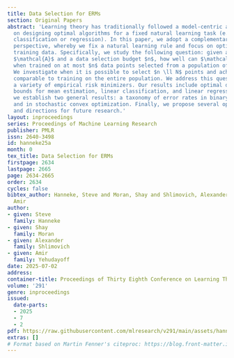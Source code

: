 ```yaml
---
title: Data Selection for ERMs
section: Original Papers
abstract: 'Learning theory has traditionally followed a model-centric approach, focusing
  on designing optimal algorithms for a fixed natural learning task (e.g., linear
  classification or regression). In this paper, we adopt a complementary data-centric
  perspective, whereby we fix a natural learning rule and focus on optimizing the
  training data. Specifically, we study the following question: given a learning rule
  $\mathcal{A}$ and a data selection budget $n$, how well can $\mathcal{A}$ perform
  when trained on at most $n$ data points selected from a population of $N$ points?
  We investigate when it is possible to select $n \ll N$ points and achieve performance
  comparable to training on the entire population. We address this question across
  a variety of empirical risk minimizers. Our results include optimal data-selection
  bounds for mean estimation, linear classification, and linear regression. Additionally,
  we establish two general results: a taxonomy of error rates in binary classification
  and in stochastic convex optimization. Finally, we propose several open questions
  and directions for future research.'
layout: inproceedings
series: Proceedings of Machine Learning Research
publisher: PMLR
issn: 2640-3498
id: hanneke25a
month: 0
tex_title: Data Selection for ERMs
firstpage: 2634
lastpage: 2665
page: 2634-2665
order: 2634
cycles: false
bibtex_author: Hanneke, Steve and Moran, Shay and Shlimovich, Alexander and Yehudayoff,
  Amir
author:
- given: Steve
  family: Hanneke
- given: Shay
  family: Moran
- given: Alexander
  family: Shlimovich
- given: Amir
  family: Yehudayoff
date: 2025-07-02
address:
container-title: Proceedings of Thirty Eighth Conference on Learning Theory
volume: '291'
genre: inproceedings
issued:
  date-parts:
  - 2025
  - 7
  - 2
pdf: https://raw.githubusercontent.com/mlresearch/v291/main/assets/hanneke25a/hanneke25a.pdf
extras: []
# Format based on Martin Fenner's citeproc: https://blog.front-matter.io/posts/citeproc-yaml-for-bibliographies/
---
```

